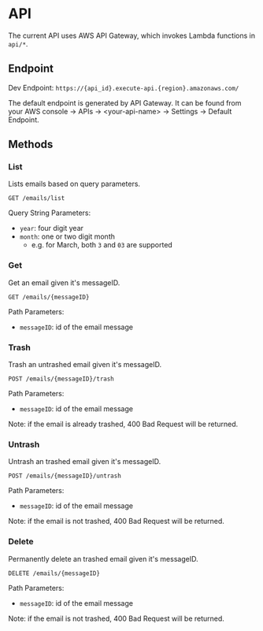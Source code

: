 # API

The current API uses AWS API Gateway, which invokes Lambda functions in `api/*`.

## Endpoint

Dev Endpoint: `https://{api_id}.execute-api.{region}.amazonaws.com/`

The default endpoint is generated by API Gateway. It can be found from your AWS console -> APIs -> \<your-api-name\> -> Settings -> Default Endpoint.

## Methods

### List

Lists emails based on query parameters.

`GET /emails/list`

Query String Parameters:

- `year`: four digit year
- `month`: one or two digit month
  - e.g. for March, both `3` and `03` are supported

### Get

Get an email given it's messageID.

`GET /emails/{messageID}`

Path Parameters:

- `messageID`: id of the email message

### Trash

Trash an untrashed email given it's messageID.

`POST /emails/{messageID}/trash`

Path Parameters:

- `messageID`: id of the email message

Note: if the email is already trashed, 400 Bad Request will be returned.

### Untrash

Untrash an trashed email given it's messageID.

`POST /emails/{messageID}/untrash`

Path Parameters:

- `messageID`: id of the email message

Note: if the email is not trashed, 400 Bad Request will be returned.

### Delete

Permanently delete an trashed email given it's messageID.

`DELETE /emails/{messageID}`

Path Parameters:

- `messageID`: id of the email message

Note: if the email is not trashed, 400 Bad Request will be returned.
